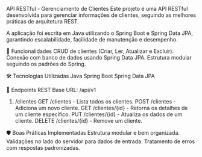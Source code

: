 API RESTful - Gerenciamento de Clientes
Este projeto é uma API RESTful desenvolvida para gerenciar informações de clientes, seguindo as melhores práticas de arquitetura REST.

A aplicação foi escrita em Java utilizando o Spring Boot e Spring Data JPA, garantindo escalabilidade, facilidade de manutenção e desempenho.


🚀 Funcionalidades
CRUD de clientes (Criar, Ler, Atualizar e Excluir).
Conexão com banco de dados usando Spring Data JPA.
Estrutura modular seguindo os padrões do Spring.

🛠️ Tecnologias Utilizadas
Java
Spring Boot
Spring Data JPA

📌 Endpoints REST
Base URL: /api/v1
1. /clientes
GET /clientes - Lista todos os clientes.
POST /clientes - Adiciona um novo cliente.
GET /clientes/{id} - Retorna os detalhes de um cliente específico.
PUT /clientes/{id} - Atualiza os dados de um cliente.
DELETE /clientes/{id} - Remove um cliente.

🛡️ Boas Práticas Implementadas
Estrutura modular e bem organizada.
Validações no lado do servidor para dados de entrada.
Tratamento de erros com respostas padronizadas.
